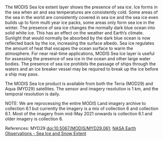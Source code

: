 The MODIS Sea Ice extent layer shows the presence of sea ice. Ice forms in the sea when air and sea temperatures are consistently cold. Some areas of the sea in the world are consistently covered in sea ice and the sea ice even builds up to form multi year ice packs, some areas only form sea ice in the winter. The presence of sea ice changes the normally dark blue ocean into solid white ice. This has an effect on the weather and Earth’s climate. Sunlight that would normally be absorbed by the dark blue ocean is now reflected back by the ice, increasing the surface albedo. Sea ice regulates the amount of heat that escapes the ocean surface to warm the atmosphere. For near real-time applications, MODIS Sea Ice layer is useful for assessing the presence of sea ice in the ocean and other large water bodies. The presence of sea ice prohibits the passage of ships through the waters and an ice breaker vessel may be required to break up the ice before a ship may pass.

The MODIS Sea Ice product is available from both the Terra (MOD29) and Aqua (MYD29) satellites. The sensor and imagery resolution is 1 km, and the temporal resolution is daily.

NOTE: We are reprocessing the entire MODIS Land imagery archive to collection 6.1 but currently the imagery is a mix of collection 6 and collection 6.1. Most of the imagery from mid-May 2021 onwards is collection 6.1 and older imagery is collection 6.

References: MYD29 [doi:10.5067/MODIS/MYD29.061](https://doi.org/10.5067/MODIS/MYD29.061); [NASA Earth Observations - Sea Ice and Snow Extent](https://neo.sci.gsfc.nasa.gov/view.php?datasetId=SCSIE_W)
